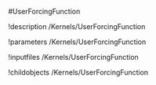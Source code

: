 <!-- MOOSE Object Documentation Stub: Remove this when content is added. -->
#UserForcingFunction

!description /Kernels/UserForcingFunction

!parameters /Kernels/UserForcingFunction

!inputfiles /Kernels/UserForcingFunction

!childobjects /Kernels/UserForcingFunction
